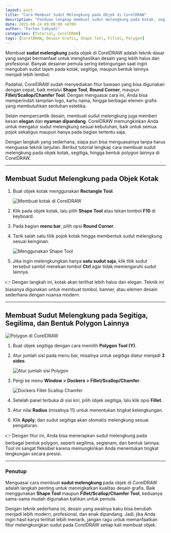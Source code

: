 ```yaml
---
layout: post
title: "Cara Membuat Sudut Melengkung pada Objek di CorelDRAW"
description: "Panduan lengkap membuat sudut melengkung pada kotak, segitiga, dan bentuk polygon di CorelDRAW menggunakan Shape Tool dan Fillet/Scallop/Chamfer Tool."
date: 2025-08-24 09:00:00 +0700
author: "Farhan Cahyadi"
categories: [Tutorial, CorelDRAW]
tags: [CorelDRAW, Desain Grafis, Shape Tool, Fillet, Polygon]
---
```


Membuat **sudut melengkung** pada objek di CorelDRAW adalah teknik dasar yang sangat bermanfaat untuk menghasilkan desain yang lebih halus dan profesional. Banyak desainer pemula sering kebingungan saat ingin mengubah sudut tajam pada kotak, segitiga, maupun bentuk lainnya menjadi lebih lembut.  

Padahal, CorelDRAW sudah menyediakan fitur bawaan yang bisa digunakan dengan cepat, baik melalui **Shape Tool**, **Round Corner**, maupun **Fillet/Scallop/Chamfer Tool**. Dengan menguasai cara ini, Anda bisa memperindah tampilan logo, kartu nama, hingga berbagai elemen grafis yang membutuhkan sentuhan estetika.  

Selain mempercantik desain, membuat sudut melengkung juga memberi kesan **elegan** dan **nyaman dipandang**. CorelDRAW memungkinkan Anda untuk mengatur sudut melengkung sesuai kebutuhan, baik untuk semua pojok sekaligus maupun hanya pada bagian tertentu saja.  

Dengan langkah yang sederhana, siapa pun bisa menguasainya tanpa harus menguasai teknik lanjutan. Berikut tutorial lengkap cara membuat sudut melengkung pada objek kotak, segitiga, hingga bentuk polygon lainnya di CorelDRAW.  

---

## Membuat Sudut Melengkung pada Objek Kotak  

1. Buat objek kotak menggunakan **Rectangle Tool**.  

   ![Membuat kotak di CorelDRAW](https://blogger.googleusercontent.com/img/a/AVvXsEgiQICHHFZ3uQCRCxPvia4ZKyoZziC3ebCiuQTpxAXTWjgnW5-WzFeopjPYCE2wo6Ef581hBC3GiQgIM8JTSjiNWb0wdeH-vu1IBIuE0fuHM8cxLFRzsDQeWfydCuWzIwE3P2uYQl9p9ByG2H_NOHdcpX_CXt7j2-wyb71mzmiuYaIHLBaotC10r1mbxUU3)  

2. Klik pada objek kotak, lalu pilih **Shape Tool** atau tekan tombol **F10** di keyboard.  
3. Pada bagian **menu bar**, pilih opsi **Round Corner**.  
4. Tarik salah satu titik pojok kotak hingga membentuk sudut melengkung sesuai keinginan.  

   ![Menggunakan Shape Tool](https://blogger.googleusercontent.com/img/a/AVvXsEhs9htERt29t-ouVonuvAl8vwsZnn9DY601izocWX6t5vJSL98K5uTe3IorVVQShEbtzUUMIDeckG0kyNVBhiH-_nEPvtCNErtB6B91qChMhtdq9OGmyM7TYf3Zpbf-nhXhYCEr3r_uomxgDN3Vfd2-jHPfVsOM5VIfqFpAIqH3wTQHdWCM5Ba_PIypEnrX)  

5. Jika ingin melengkungkan hanya **satu sudut saja**, klik titik sudut tersebut sambil menekan tombol **Ctrl** agar tidak memengaruhi sudut lainnya.  

👉 Dengan langkah ini, kotak akan terlihat lebih halus dan elegan. Teknik ini biasanya digunakan untuk membuat tombol, banner, atau elemen desain sederhana dengan nuansa modern.  

---

## Membuat Sudut Melengkung pada Segitiga, Segilima, dan Bentuk Polygon Lainnya  

![Polygon di CorelDRAW](https://blogger.googleusercontent.com/img/a/AVvXsEhIJ0zKqNs5u20RZyXAHLapxflC6KcAMLan-84xYeDhRh8WiPXRPy4BEdKRcyymqXLZ5FaIgKKGJrBLBn5veeiNlmXBDn4EQsF-fMa8cJg9WHJ6mCbD8lk4prEovn0OHSLx5ue1z0Mh5rwG9oR1-cTPrvyruf4xD3Tmu-aWsGUreob0890HS0glQ7q8aRM7)  

1. Buat objek segitiga dengan cara memilih **Polygon Tool (Y)**.  
2. Atur jumlah sisi pada menu bar, misalnya untuk segitiga diatur menjadi **3 sides**.  

   ![Atur jumlah sisi Polygon](https://blogger.googleusercontent.com/img/a/AVvXsEg3MyAHPkLWnfXKwFCIGpjX94dOzphmKwwyKBIcljbZIaZEE4qP0x7XjIeTtwVzKJ9-XsE85LyMiox-PE7AsGnd-XFmQ-wn64XXRXzBR7VCTvK3QXQuLkMSNt0LnUnmUD2ChPd9KJYB0_Za3Wkcy87IpWv92nRZE_V1qPcrZshLItATFOLnsbBv_ViejOCm)  

3. Pergi ke menu **Window > Dockers > Fillet/Scallop/Chamfer**.  

   ![Dockers Fillet Scallop Chamfer](https://blogger.googleusercontent.com/img/a/AVvXsEiFSLFCsoyjbznrPMT1HPWbNE04NAnjOxz2OXftTYU0GSsZtKmDr_BLeemr3fsKpyI7RXr2c_Jt-GsqiUDxIVxtTnw29PLLfmFvPYkinniGYVrNUJOmaBgzGEJ4qkokf609BbRA13YcRWzhGAP2-oHanlH2ELuuHIr-sexEavQn9iyOSpiVrc-jU0UO6NRS)  

4. Setelah panel terbuka di sisi kiri, pilih objek segitiga, lalu klik opsi **Fillet**.  
5. Atur nilai **Radius** (misalnya 11) untuk menentukan tingkat kelengkungan.  
6. Klik **Apply**, dan sudut segitiga akan otomatis melengkung sesuai pengaturan.  

👉 Dengan fitur ini, Anda bisa menerapkan sudut melengkung pada berbagai bentuk polygon, seperti segilima, segienam, dan bentuk lainnya. Tool ini sangat fleksibel karena memungkinkan Anda menentukan tingkat lengkungan secara presisi.  

---

### Penutup  

Menguasai cara membuat **sudut melengkung** pada objek di CorelDRAW adalah langkah penting untuk meningkatkan kualitas desain grafis. Baik menggunakan **Shape Tool** maupun **Fillet/Scallop/Chamfer Tool**, keduanya sama-sama mudah digunakan bahkan untuk pemula.  

Dengan teknik sederhana ini, desain yang awalnya kaku bisa berubah menjadi lebih modern, profesional, dan enak dipandang. Jadi, jika Anda ingin hasil karya terlihat lebih menarik, jangan ragu untuk memanfaatkan fitur melengkungkan sudut pada CorelDRAW setiap kali membuat objek.  
